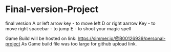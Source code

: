 # Final-version-Project
final version
A or left arrow key - to move left
D or right aarrow Key -  to move right
spacebar - to jump
E - to shoot your magic spell

Game Build will be hosted on link: https://simmer.io/@B00126939/personal-project
As Game build file was too large for github upload link.
